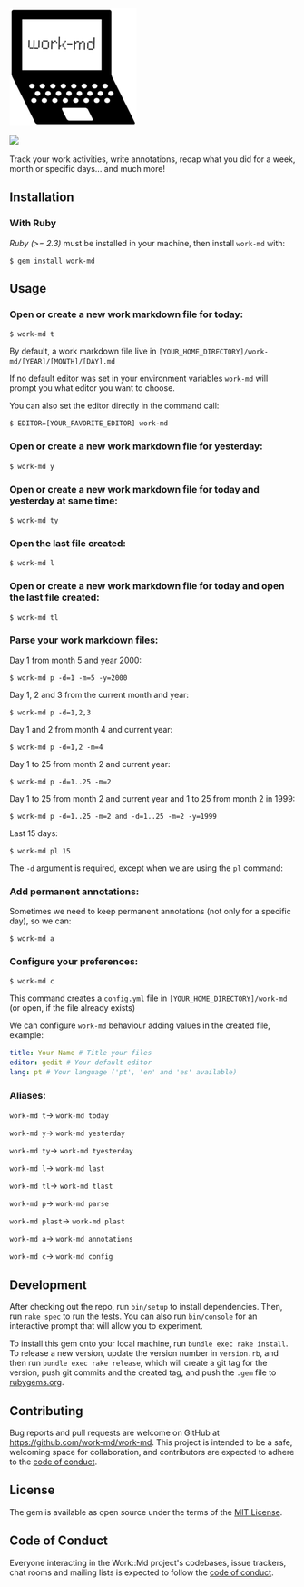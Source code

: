 ![Work::Md](https://raw.githubusercontent.com/work-md/work-md/master/work-md-resized.png)

![](https://img.shields.io/gem/v/work-md?style=social)

Track your work activities, write annotations, recap what you did for a week, month or specific days... and much more!

## Installation

### With Ruby

*Ruby (>= 2.3)* must be installed in your machine, then install `work-md` with:

    $ gem install work-md

## Usage

### Open or create a new work markdown file for today:

    $ work-md t

By default, a work markdown file live in `[YOUR_HOME_DIRECTORY]/work-md/[YEAR]/[MONTH]/[DAY].md`

If no default editor was set in your environment variables `work-md` will prompt you what editor you want to choose.

You can also set the editor directly in the command call:

    $ EDITOR=[YOUR_FAVORITE_EDITOR] work-md

### Open or create a new work markdown file for yesterday:

    $ work-md y

### Open or create a new work markdown file for today and yesterday at same time:

    $ work-md ty

### Open the last file created:

    $ work-md l

### Open or create a new work markdown file for today and open the last file created:

    $ work-md tl

### Parse your work markdown files:

Day 1 from month 5 and year 2000:

    $ work-md p -d=1 -m=5 -y=2000

Day 1, 2 and 3 from the current month and year:
             
    $ work-md p -d=1,2,3

Day 1 and 2 from month 4 and current year:

    $ work-md p -d=1,2 -m=4    

Day 1 to 25 from month 2 and current year:

    $ work-md p -d=1..25 -m=2    

Day 1 to 25 from month 2 and current year and 1 to 25 from month 2 in 1999:

    $ work-md p -d=1..25 -m=2 and -d=1..25 -m=2 -y=1999

Last 15 days:

    $ work-md pl 15

The `-d` argument is required, except when we are using the `pl` command:

### Add permanent annotations:

Sometimes we need to keep permanent annotations (not only for a specific day), so we can:

    $ work-md a

### Configure your preferences:

    $ work-md c

This command creates a `config.yml` file in `[YOUR_HOME_DIRECTORY]/work-md` (or open, if the file already exists)

We can configure `work-md` behaviour adding values in the created file, example:

```yaml
title: Your Name # Title your files
editor: gedit # Your default editor
lang: pt # Your language ('pt', 'en' and 'es' available)
```

### Aliases:

`work-md t`-> `work-md today`

`work-md y`-> `work-md yesterday`

`work-md ty`-> `work-md tyesterday`

`work-md l`-> `work-md last`

`work-md tl`-> `work-md tlast`

`work-md p`-> `work-md parse`

`work-md plast`-> `work-md plast`

`work-md a`-> `work-md annotations`

`work-md c`-> `work-md config`

## Development

After checking out the repo, run `bin/setup` to install dependencies. Then, run `rake spec` to run the tests. You can also run `bin/console` for an interactive prompt that will allow you to experiment.

To install this gem onto your local machine, run `bundle exec rake install`. To release a new version, update the version number in `version.rb`, and then run `bundle exec rake release`, which will create a git tag for the version, push git commits and the created tag, and push the `.gem` file to [rubygems.org](https://rubygems.org).

## Contributing

Bug reports and pull requests are welcome on GitHub at https://github.com/work-md/work-md. This project is intended to be a safe, welcoming space for collaboration, and contributors are expected to adhere to the [code of conduct](https://github.com/work-md/work-md/blob/master/CODE_OF_CONDUCT.md).

## License

The gem is available as open source under the terms of the [MIT License](https://opensource.org/licenses/MIT).

## Code of Conduct

Everyone interacting in the Work::Md project's codebases, issue trackers, chat rooms and mailing lists is expected to follow the [code of conduct](https://github.com/work-md/work-md/blob/master/CODE_OF_CONDUCT.md).

